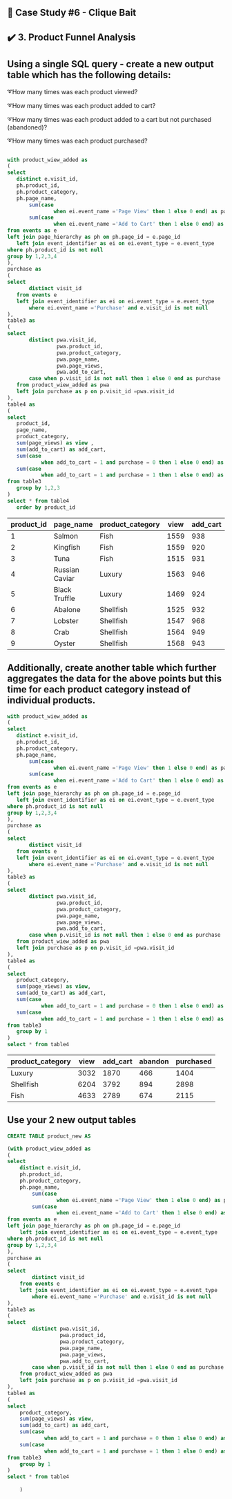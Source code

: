 ## 📌 Case Study #6 - Clique Bait
## ✔️ 3. Product Funnel Analysis

## Using a single SQL query - create a new output table which has the following details:
➰How many times was each product viewed?

➰How many times was each product added to cart?

➰How many times was each product added to a cart but not purchased (abandoned)?

➰How many times was each product purchased?

 ```sql

with product_wiew_added as 
(
select 
	distinct e.visit_id,
	ph.product_id,
	ph.product_category,
	ph.page_name,
		sum(case 
		   		when ei.event_name ='Page View' then 1 else 0 end) as page_views,
		sum(case 
				when ei.event_name ='Add to Cart' then 1 else 0 end) as add_to_cart
from events as e 
left join page_hierarchy as ph on ph.page_id = e.page_id
	left join event_identifier as ei on ei.event_type = e.event_type
where ph.product_id is not null 
group by 1,2,3,4
),
purchase as 
(
select 
		distinct visit_id
	from events e 
	left join event_identifier as ei on ei.event_type = e.event_type
		where ei.event_name ='Purchase' and e.visit_id is not null
),
table3 as 
(
select 
		distinct pwa.visit_id,
				 pwa.product_id,
				 pwa.product_category,
			     pwa.page_name,
				 pwa.page_views,
				 pwa.add_to_cart,
		case when p.visit_id is not null then 1 else 0 end as purchase
	from product_wiew_added as pwa 
	left join purchase as p on p.visit_id =pwa.visit_id
),
table4 as 
(
select 
	product_id,
	page_name,
	product_category,
	sum(page_views) as view ,
	sum(add_to_cart) as add_cart,
	sum(case
	   		when add_to_cart = 1 and purchase = 0 then 1 else 0 end) as abandon,
	sum(case
	   		when add_to_cart = 1 and purchase = 1 then 1 else 0 end) as purchased
from table3 
	group by 1,2,3 
)
select * from table4
	order by product_id
```
| product_id | page_name       | product_category | view | add_cart | abandon | purchased |
|------------|-----------------|------------------|------|----------|---------|-----------|
| 1          | Salmon          | Fish             | 1559 | 938      | 227     | 711       |
| 2          | Kingfish        | Fish             | 1559 | 920      | 213     | 707       |
| 3          | Tuna            | Fish             | 1515 | 931      | 234     | 697       |
| 4          | Russian Caviar  | Luxury           | 1563 | 946      | 249     | 697       |
| 5          | Black Truffle   | Luxury           | 1469 | 924      | 217     | 707       |
| 6          | Abalone         | Shellfish        | 1525 | 932      | 233     | 699       |
| 7          | Lobster         | Shellfish        | 1547 | 968      | 214     | 754       |
| 8          | Crab            | Shellfish        | 1564 | 949      | 230     | 719       |
| 9          | Oyster          | Shellfish        | 1568 | 943      | 217     | 726       |

 ## Additionally, create another table which further aggregates the data for the above points but this time for each product category instead of individual products.
 ```sql
 with product_wiew_added as 
(
select 
	distinct e.visit_id,
	ph.product_id,
	ph.product_category,
	ph.page_name,
		sum(case 
		   		when ei.event_name ='Page View' then 1 else 0 end) as page_views,
		sum(case 
				when ei.event_name ='Add to Cart' then 1 else 0 end) as add_to_cart
from events as e 
left join page_hierarchy as ph on ph.page_id = e.page_id
	left join event_identifier as ei on ei.event_type = e.event_type
where ph.product_id is not null 
group by 1,2,3,4
),
purchase as 
(
select 
		distinct visit_id
	from events e 
	left join event_identifier as ei on ei.event_type = e.event_type
		where ei.event_name ='Purchase' and e.visit_id is not null
),
table3 as 
(
select 
		distinct pwa.visit_id,
				 pwa.product_id,
				 pwa.product_category,
			     pwa.page_name,
				 pwa.page_views,
				 pwa.add_to_cart,
		case when p.visit_id is not null then 1 else 0 end as purchase
	from product_wiew_added as pwa 
	left join purchase as p on p.visit_id =pwa.visit_id
),
table4 as 
(
select 
	product_category,
	sum(page_views) as view,
	sum(add_to_cart) as add_cart,
	sum(case
	   		when add_to_cart = 1 and purchase = 0 then 1 else 0 end) as abandon,
	sum(case
	   		when add_to_cart = 1 and purchase = 1 then 1 else 0 end) as purchased
from table3 
	group by 1
)
select * from table4
```

| product_category | view  | add_cart | abandon | purchased |
|------------------|-------|----------|---------|-----------|
| Luxury           | 3032  | 1870     | 466     | 1404      |
| Shellfish        | 6204  | 3792     | 894     | 2898      |
| Fish             | 4633  | 2789     | 674     | 2115      |

## Use your 2 new output tables 

```sql
CREATE TABLE product_new AS

(with product_wiew_added as 
(
select 
	distinct e.visit_id,
	ph.product_id,
	ph.product_category,
	ph.page_name,
		sum(case 
		   		when ei.event_name ='Page View' then 1 else 0 end) as page_views,
		sum(case 
				when ei.event_name ='Add to Cart' then 1 else 0 end) as add_to_cart
from events as e 
left join page_hierarchy as ph on ph.page_id = e.page_id
	left join event_identifier as ei on ei.event_type = e.event_type
where ph.product_id is not null 
group by 1,2,3,4
),
purchase as 
(
select 
		distinct visit_id
	from events e 
	left join event_identifier as ei on ei.event_type = e.event_type
		where ei.event_name ='Purchase' and e.visit_id is not null
),
table3 as 
(
select 
		distinct pwa.visit_id,
				 pwa.product_id,
				 pwa.product_category,
			     pwa.page_name,
				 pwa.page_views,
				 pwa.add_to_cart,
		case when p.visit_id is not null then 1 else 0 end as purchase
	from product_wiew_added as pwa 
	left join purchase as p on p.visit_id =pwa.visit_id
),
table4 as 
(
select 
	product_category,
	sum(page_views) as view,
	sum(add_to_cart) as add_cart,
	sum(case
	   		when add_to_cart = 1 and purchase = 0 then 1 else 0 end) as abandon,
	sum(case
	   		when add_to_cart = 1 and purchase = 1 then 1 else 0 end) as purchased
from table3 
	group by 1
)
select * from table4
	
	)
```

